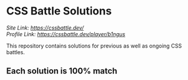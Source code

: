 # CSS Battle Solutions
*Site Link: https://cssbattle.dev/*
<br/>
*Profile Link: https://cssbattle.dev/player/b1ngus* 

This repository contains solutions for previous as well as ongoing CSS battles.
<h2>Each solution is 100% match</h2>